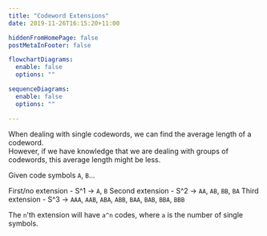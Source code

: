 ```yaml
---
title: "Codeword Extensions"
date: 2019-11-26T16:15:20+11:00

hiddenFromHomePage: false
postMetaInFooter: false

flowchartDiagrams:
  enable: false
  options: ""

sequenceDiagrams: 
  enable: false
  options: ""

---
```


When dealing with single codewords, we can find the average length of a codeword.  
However, if we have knowledge that we are dealing with groups of codewords, this average length might be less.  

Given code symbols `A`, `B`...  

First/no extension - S^1 -> `A`, `B`
Second extension - S^2 -> `AA`, `AB`, `BB`, `BA`
Third extension - S^3 -> `AAA`, `AAB`, `ABA`, `ABB`, `BAA`, `BAB`, `BBA`, `BBB`

The `n`'th extension will have `a^n` codes, where `a` is the number of single symbols.
